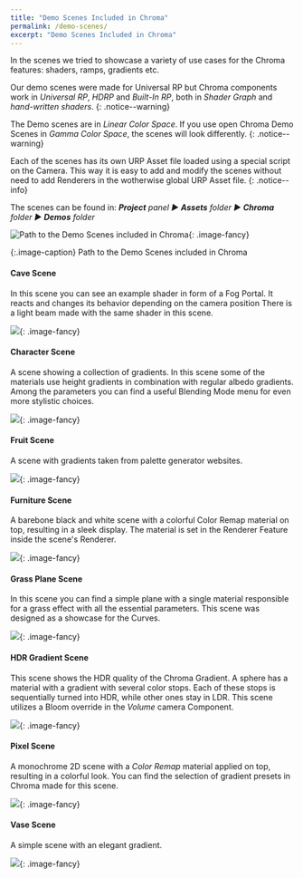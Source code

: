```yaml
---
title: "Demo Scenes Included in Chroma"
permalink: /demo-scenes/
excerpt: "Demo Scenes Included in Chroma"
---
```


In the scenes we tried to showcase a variety of use cases for the Chroma features: shaders, ramps, gradients etc.

Our demo scenes were made for Universal RP but Chroma components work in _Universal RP_, _HDRP_ and _Built-In RP_, both in _Shader Graph_ and _hand-written shaders_.
{: .notice--warning}

The Demo scenes are in _Linear Color Space_. If you use open Chroma Demo Scenes in _Gamma Color Space_, the scenes will look differently.
{: .notice--warning}

Each of the scenes has its own URP Asset file loaded using a special script on the Camera. This way it is easy to add and modify the scenes without need to add Renderers in the wotherwise global URP Asset file.
{: .notice--info}

The scenes can be found in:
_**Project** panel ▶︎ **Assets** folder ▶︎ **Chroma** folder ▶︎ **Demos** folder_

![Path to the Demo Scenes included in Chroma](../assets/images/docs/interface/chroma_demo_scenes_path.png){: .image-fancy}

{:.image-caption}
Path to the Demo Scenes included in Chroma

#### Cave Scene
In this scene you can see an example shader in form of a Fog Portal. It reacts and changes its behavior depending on the camera position There is a light beam made with the same shader in this scene.

![](../assets/images/docs/demo-scenes/cave_scene.png){: .image-fancy}

#### Character Scene
A scene showing a collection of gradients. In this scene some of the materials use height gradients in combination with regular albedo gradients. Among the parameters you can find a useful Blending Mode menu for even more stylistic choices.

![](../assets/images/docs/demo-scenes/character_scene.png){: .image-fancy}

#### Fruit Scene
A scene with gradients taken from palette generator websites.

![](../assets/images/docs/demo-scenes/fruit_scene.png){: .image-fancy}

#### Furniture Scene
A barebone black and white scene with a colorful Color Remap material on top, resulting in a sleek display. The material is set in the Renderer Feature inside the scene's Renderer.

![](../assets/images/docs/demo-scenes/furniture_scene.png){: .image-fancy}

#### Grass Plane Scene
In this scene you can find a simple plane with a single material responsible for a grass effect with all the essential parameters. This scene was designed as a showcase for the Curves.

![](../assets/images/docs/demo-scenes/grass_plane_scene.png){: .image-fancy}

#### HDR Gradient Scene
This scene shows the HDR quality of the Chroma Gradient. A sphere has a material with a gradient with several color stops. Each of these stops is sequentially turned into HDR, while other ones stay in LDR. This scene utilizes a Bloom override in the _Volume_ camera Component.

![](../assets/images/docs/demo-scenes/hdr_scene.png){: .image-fancy}

#### Pixel Scene
A monochrome 2D scene with a _Color Remap_ material applied on top, resulting in a colorful look. You can find the selection of gradient presets in Chroma made for this scene.

![](../assets/images/docs/demo-scenes/pixel_scene.png){: .image-fancy}

#### Vase Scene
A simple scene with an elegant gradient.

![](../assets/images/docs/demo-scenes/vase_scene.png){: .image-fancy}
